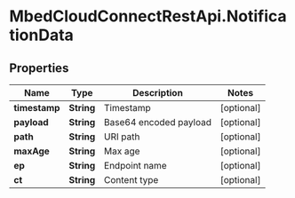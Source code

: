 # MbedCloudConnectRestApi.NotificationData

## Properties
Name | Type | Description | Notes
------------ | ------------- | ------------- | -------------
**timestamp** | **String** | Timestamp | [optional] 
**payload** | **String** | Base64 encoded payload | [optional] 
**path** | **String** | URI path | [optional] 
**maxAge** | **String** | Max age | [optional] 
**ep** | **String** | Endpoint name | [optional] 
**ct** | **String** | Content type | [optional] 


